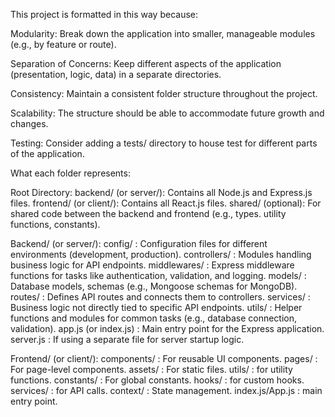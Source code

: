 This project is formatted in this way because:

Modularity:
    Break down the application into smaller, manageable modules (e.g., by feature or route).

Separation of Concerns:
    Keep different aspects of the application (presentation, logic, data) in a separate directories.

Consistency:
    Maintain a consistent folder structure throughout the project.

Scalability:
    The structure should be able to accommodate future growth and changes.

Testing:
    Consider adding a tests/ directory to house test for different parts of the application.



What each folder represents:

Root Directory:
    backend/ (or server/): Contains all Node.js and Express.js files.
    frontend/ (or client/): Contains all React.js files.
    shared/ (optional): For shared code between the backend and frontend (e.g., types. utility functions, constants).

Backend/ (or server/):
    config/ : Configuration files for different environments (development, production).
    controllers/ : Modules handling business logic for API endpoints.
    middlewares/ : Express middleware functions for tasks like authentication, validation, and logging.
    models/ : Database models, schemas (e.g., Mongoose schemas for MongoDB).
    routes/ : Defines API routes and connects them to controllers.
    services/ : Business logic not directly tied to specific API endpoints.
    utils/ : Helper functions and modules for common tasks (e.g., database connection, validation).
    app.js (or index.js) : Main entry point for the Express application.
    server.js : If using a separate file for server startup logic.

Frontend/ (or client/):
    components/ : For reusable UI components.
    pages/ : For page-level components.
    assets/ : For static files.
    utils/ : for utility functions.
    constants/ : For global constants.
    hooks/ : for custom hooks.
    services/ : for API calls.
    context/ : State management.
    index.js/App.js : main entry point.